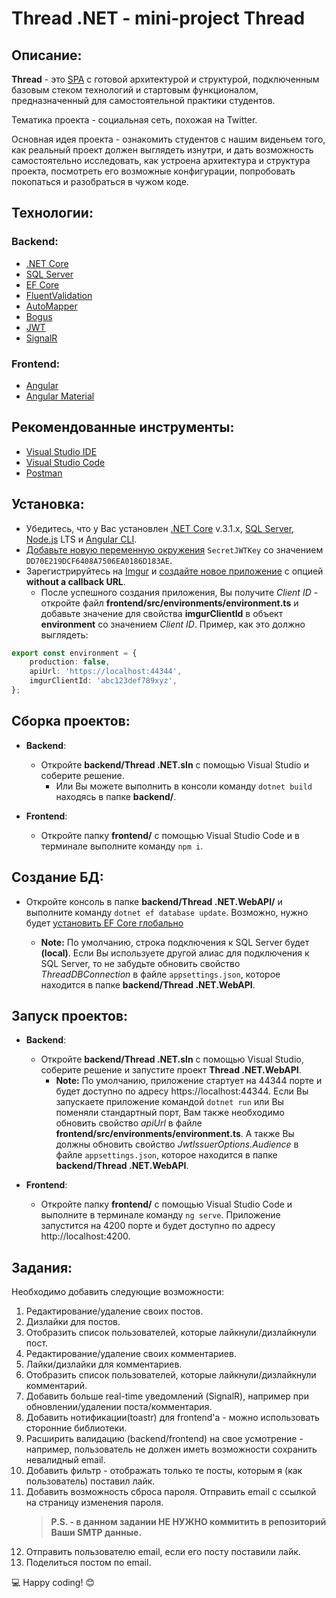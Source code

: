 # Thread .NET - mini-project Thread

## Описание:

**Thread** - это [SPA](https://medium.com/@NeotericEU/single-page-application-vs-multiple-page-application-2591588efe58) с готовой архитектурой и структурой, подключенным базовым стеком технологий и стартовым функционалом, предназначенный для самостоятельной практики студентов.

Тематика проекта - социальная сеть, похожая на Twitter.

Основная идея проекта - ознакомить студентов с нашим виденьем того, как реальный проект должен выглядеть изнутри, и дать возможность самостоятельно исследовать, как устроена архитектура и структура проекта, посмотреть его возможные конфигурации, попробовать покопаться и разобраться в чужом коде.

## Технологии:

### Backend:

-   [.NET Core](https://dotnet.microsoft.com/download)
-   [SQL Server](https://www.microsoft.com/sql-server/sql-server-downloads)
-   [EF Core](https://docs.microsoft.com/ef/core)
-   [FluentValidation](https://github.com/JeremySkinner/FluentValidation)
-   [AutoMapper](https://github.com/AutoMapper/AutoMapper)
-   [Bogus](https://github.com/bchavez/Bogus)
-   [JWT](https://jwt.io)
-   [SignalR](https://dotnet.microsoft.com/apps/aspnet/real-time)

### Frontend:

-   [Angular](https://angular.io)
-   [Angular Material](https://material.angular.io)

## Рекомендованные инструменты:

-   [Visual Studio IDE](https://visualstudio.microsoft.com/vs)
-   [Visual Studio Code](https://code.visualstudio.com)
-   [Postman](https://www.getpostman.com)

## Установка:

-   Убедитесь, что у Вас установлен [.NET Core](https://dotnet.microsoft.com/download) v.3.1.x, [SQL Server](https://www.microsoft.com/sql-server/sql-server-downloads), [Node.js](https://nodejs.org/en/) LTS и [Angular CLI](https://angular.io/cli).
-   [Добавьте новую переменную окружения](https://www.twilio.com/blog/2017/01/how-to-set-environment-variables.html) `SecretJWTKey` со значением `DD70E219DCF6408A7506EA0186D183AE`.
-   Зарегистрируйтесь на [Imgur](https://imgur.com/register) и [создайте новое приложение](https://api.imgur.com/oauth2/addclient) с опцией **without a callback URL**.
    -   После успешного создания приложения, Вы получите _Client ID_ - откройте файл **frontend/src/environments/environment.ts** и добавьте значение для свойства **imgurClientId** в объект **environment** со значением _Client ID_. Пример, как это должно выглядеть:

```typescript
export const environment = {
    production: false,
    apiUrl: 'https://localhost:44344',
    imgurClientId: 'abc123def789xyz',
};
```

## Сборка проектов:

-   **Backend**:

    -   Откройте **backend/Thread .NET.sln** с помощью Visual Studio и соберите решение.
        -   Или Вы можете выполнить в консоли команду `dotnet build` находясь в папке **backend/**.

-   **Frontend**:
    -   Откройте папку **frontend/** с помощью Visual Studio Code и в терминале выполните команду `npm i`.

## Создание БД:

-   Откройте консоль в папке **backend/Thread .NET.WebAPI/** и выполните команду `dotnet ef database update`. Возможно, нужно будет [установить EF Core глобально](https://docs.microsoft.com/en-us/ef/core/miscellaneous/cli/dotnet)

    -   **Note:** По умолчанию, строка подключения к SQL Server будет **(local)**. Если Вы используете другой алиас для подключения к SQL Server, то не забудьте обновить свойство _ThreadDBConnection_ в файле `appsettings.json`, которое находится в папке **backend/Thread .NET.WebAPI**.

## Запуск проектов:

-   **Backend**:

    -   Откройте **backend/Thread .NET.sln** с помощью Visual Studio, соберите решение и запустите проект **Thread .NET.WebAPI**.
        -   **Note:** По умолчанию, приложение стартует на 44344 порте и будет доступно по адресу https://localhost:44344. Если Вы запускаете приложение командой `dotnet run` или Вы поменяли стандартный порт, Вам также необходимо обновить свойство _apiUrl_ в файле **frontend/src/environments/environment.ts**. А также Вы должны обновить свойство _JwtIssuerOptions.Audience_ в файле `appsettings.json`, которое находится в папке **backend/Thread .NET.WebAPI**.

-   **Frontend**:
    -   Откройте папку **frontend/** с помощью Visual Studio Code и выполните в терминале команду `ng serve`. Приложение запустится на 4200 порте и будет доступно по адресу http://localhost:4200.

## Задания:

Необходимо добавить следующие возможности:

1. Редактирование/удаление своих постов.
2. Дизлайки для постов.
3. Отобразить список пользователей, которые лайкнули/дизлайкнули пост.
4. Редактирование/удаление своих комментариев.
5. Лайки/дизлайки для комментариев.
6. Отобразить список пользователей, которые лайкнули/дизлайкнули комментарий.
7. Добавить больше real-time уведомлений (SignalR), например при обновлении/удалении поста/комментария.
8. Добавить нотификации(toastr) для frontend'a - можно использовать сторонние библиотеки.
9. Расширить валидацию (backend/frontend) на свое усмотрение - например, пользователь не должен иметь возможности сохранить невалидный email.
10. Добавить фильтр - отображать только те посты, которым я (как пользователь) поставил лайк.
11. Добавить возможность сброса пароля. Отправить email с ссылкой на страницу изменения пароля.
    > **P.S. - в данном задании НЕ НУЖНО коммитить в репозиторий Ваши SMTP данные.**
12. Отправить пользователю email, если его посту поставили лайк.
13. Поделиться постом по email.

💻 Happy coding! 😊
